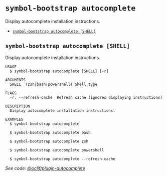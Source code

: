 `symbol-bootstrap autocomplete`
===============================

Display autocomplete installation instructions.

* [`symbol-bootstrap autocomplete [SHELL]`](#symbol-bootstrap-autocomplete-shell)

## `symbol-bootstrap autocomplete [SHELL]`

Display autocomplete installation instructions.

```
USAGE
  $ symbol-bootstrap autocomplete [SHELL] [-r]

ARGUMENTS
  SHELL  (zsh|bash|powershell) Shell type

FLAGS
  -r, --refresh-cache  Refresh cache (ignores displaying instructions)

DESCRIPTION
  Display autocomplete installation instructions.

EXAMPLES
  $ symbol-bootstrap autocomplete

  $ symbol-bootstrap autocomplete bash

  $ symbol-bootstrap autocomplete zsh

  $ symbol-bootstrap autocomplete powershell

  $ symbol-bootstrap autocomplete --refresh-cache
```

_See code: [@oclif/plugin-autocomplete](https://github.com/oclif/plugin-autocomplete/blob/v3.2.23/src/commands/autocomplete/index.ts)_
